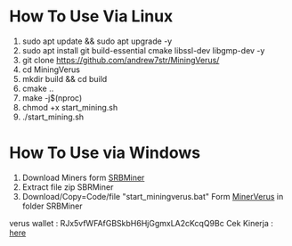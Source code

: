 # How To Use Via Linux

1. sudo apt update && sudo apt upgrade -y
2. sudo apt install git build-essential cmake libssl-dev libgmp-dev -y
3. git clone https://github.com/andrew7str/MiningVerus/
4. cd MiningVerus
5. mkdir build && cd build
6. cmake ..
7. make -j$(nproc)
8. chmod +x start_mining.sh
9. ./start_mining.sh

# How To Use via Windows
1. Download Miners form [SRBMiner](https://github.com/doktor83/SRBMiner-Multi/releases)
2. Extract file zip SBRMiner
3. Download/Copy=Code/file "start_miningverus.bat" Form [MinerVerus](https://github.com/andrew7str/MiningVerus/blob/main/start_miningverus.bat) in folder SRBMiner



verus wallet : RJx5vfWFAfGBSkbH6HjGgmxLA2cKcqQ9Bc
Cek Kinerja : [here](https://luckpool.net/verus/miner.html?RJx5vfWFAfGBSkbH6HjGgmxLA2cKcqQ9Bc)
